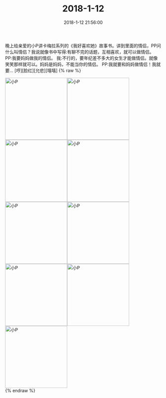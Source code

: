 ﻿---
title: "2018-1-12"
date: 2018-1-12 21:56:00
tags: 文字
categories: 妈妈
---
晚上给亲爱的小P讲卡梅拉系列的《我好喜欢她》故事书。讲到里面的情侣，PP问什么叫情侣？我说就像书中写得:有聊不完的话题，互相喜欢，就可以做情侣。
PP:我要妈妈做我的情侣。
我:不行的，要年纪差不多大的女生才能做情侣。就像笑笑那样就可以。妈妈是妈妈，不能当你的情侣。
PP:我就要和妈妈做情侣！我就要...
[哼][脸红][允悲][嘻嘻]
{% raw %}
<div style="width:500 px">
<div style="float:left; width:100 px"><img src="/images/微信图片_20180409142416.jpg" width="200" alt="小P"></div>
<div style="float:left; width:100 px"><img src="/images/微信图片_20180409142422.jpg" width="200" alt="小P"></div>
<div style="float:left; width:100 px"><img src="/images/微信图片_20180409142426.jpg" width="200" alt="小P"></div>
<div style="float:left; width:100 px"><img src="/images/微信图片_20180409142431.jpg" width="200" alt="小P"></div>
<div style="float:left; width:100 px"><img src="/images/微信图片_20180409142435.jpg" width="200" alt="小P"></div>
<div style="float:left; width:100 px"><img src="/images/微信图片_20180409142439.jpg" width="200" alt="小P"></div>
<div style="float:left; width:100 px"><img src="/images/微信图片_20180409142443.jpg" width="200" alt="小P"></div>
<div style="float:left; width:100 px"><img src="/images/微信图片_20180409142446.jpg" width="200" alt="小P"></div>
<div style="float:left; width:100 px"><img src="/images/微信图片_20180409142450.jpg" width="200" alt="小P"></div>
<div style="clear:both"></div>
</div>
{% endraw %}